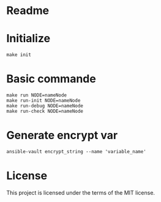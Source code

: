 Readme
====================

# Initialize
```
make init
```

# Basic commande
```
make run NODE=nameNode
make run-init NODE=nameNode
make run-debug NODE=nameNode
make run-check NODE=nameNode
```

# Generate encrypt var
```
ansible-vault encrypt_string --name 'variable_name'
```

License
====================

This project is licensed under the terms of the MIT license.